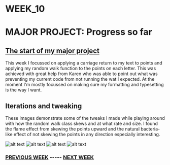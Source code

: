 # WEEK_10

# MAJOR PROJECT: Progress so far
## [The start of my major project](https://TajHealy.github.io/CodeWords/week_10/simpleShapePara/) 
This week I focussed on applying a carriage return to my text to points and applying my random walk function to the points on each letter. This was achieved with great help from Karen who was able to point out what was preventing my current code from not running the wat I expected. At the moment I'm mostly focussed on making sure my formatting and typesetting is the way I want.

## Iterations and tweaking
These images demonstrate some of the tweaks I made while playing around with how the random walk class skews and at what rate and size. I found the flame effect from skewing the points upward and the natural bacteria-like effect of not skewing the points in any direction especially interesting.

![alt text](https://github.com/TajHealy/CodeWords/blob/master/week_10/week10images/image1.jpg?raw=true)
![alt text](https://github.com/TajHealy/CodeWords/blob/master/week_10/week10images/image2.jpg?raw=true)
![alt text](https://github.com/TajHealy/CodeWords/blob/master/week_10/week10images/image3.jpg?raw=true)
![alt text](https://github.com/TajHealy/CodeWords/blob/master/week_10/week10images/image4.jpg?raw=true)



### [PREVIOUS WEEK](https://TajHealy.github.io/CodeWords/week_9/) ----- [NEXT WEEK](https://TajHealy.github.io/CodeWords/week_11/) 
